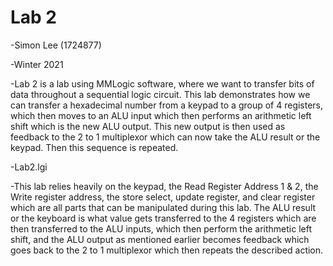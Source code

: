 # Lab 2

-Simon Lee (1724877)

-Winter 2021

-Lab 2 is a lab using MMLogic software, where we want to transfer bits of data throughout a sequential logic circuit. This lab demonstrates how we can transfer a hexadecimal number from a keypad to a group of 4 registers, which then moves to an ALU input which then performs an arithmetic left shift which is the new ALU output. This new output is then used as feedback to the 2 to 1 multiplexor which can now take the ALU result or the keypad. Then this sequence is repeated.

-Lab2.lgi

-This lab relies heavily on the keypad, the Read Register Address 1 & 2, the Write register address, the store select, update register, and clear register which are all parts that can be manipulated during this lab. The ALU result or the keyboard is what value gets transferred to the 4 registers which are then transferred to the ALU inputs, which then perform the arithmetic left shift, and the ALU output as mentioned earlier becomes feedback which goes back to the 2 to 1 multiplexor which then repeats the described action.
